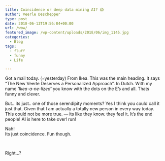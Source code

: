 ```yaml
---
title: Coincidence or deep data mining AI? 😱
author: Veerle Deschepper
type: post
date: 2018-06-13T19:56:04+00:00
url: /wow/
featured_image: /wp-content/uploads/2018/06/img_1145.jpg
categories:
  - Blog
tags:
  - fluff
  - funny
  - Life

---
```


<content-image wide src="/img/ikea-knew-it-all-along.jpg" alt="Ikea says its time for the 'new Veerle'"></content-image>

Got a mail today. (=yesterday) From Ikea. This was the main heading. It says &#8220;The New Veerle Deserves a Personalized Approach&#8221;. In Dutch. With my name &#8216;_Ikea-a-ne-lized_&#8216; you know with the dots on the E&#8217;s and all. Thats funny and clever.

But.. its just.. one of those serendipity moments? Yes I think you could call it just that. Given that I am actually a totally new person in every way today. This could not be more true. &#8212; its like they know. they feel it. It&#8217;s the end people! AI is here to take over! run!

Nah!  
Its just coincidence. Fun though.

&nbsp;

Right&#8230;?

&nbsp;
